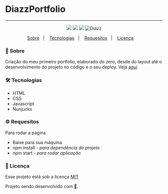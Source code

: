 # DiazzPortfolio

***

<p align="center">  
      <a>
          <img src="https://img.shields.io/github/repo-size/wevdiaz/DiazzPortfolio?color=%233498DB">      
      </a>  
      <a>
          <img src="https://img.shields.io/github/license/wevdiaz/DiazzPortfolio?color=%233498DB">        
      </a>      
      <a>
          <img src="https://img.shields.io/github/languages/count/wevdiaz/DiazzPortfolio?color=%233498DB">       
      </a>      
      <a>          
          <img alt="Diazz" src="https://img.shields.io/badge/made%20by-Diazz-DiazzPortfolio?color=%233498DB"> 
      </a>      
  </p> 

<p align="center">
    <a href="#speech_balloon-sobre">Sobre</a>&nbsp;&nbsp;&nbsp;|&nbsp;&nbsp;&nbsp;
    <a href="#hammer_and_wrench-tecnologias">Tecnologias</a>&nbsp;&nbsp;&nbsp;|&nbsp;&nbsp;&nbsp;
    <a href="#gear-requesitos">Requesitos</a>&nbsp;&nbsp;&nbsp;|&nbsp;&nbsp;&nbsp;
    <a href="#scroll-licença">Licença</a>&nbsp;&nbsp;&nbsp;&nbsp;&nbsp;&nbsp;    
</p>

### :speech_balloon: Sobre

Criação do meu primeiro portfolio, elaborado do zero, desde do layout até o desenvolvimento do projeto no código e o seu deploy. Veja [aqui](https://diazzportfolio.herokuapp.com/)
 
 ### :hammer_and_wrench: Tecnologias
 
 * HTML
 * CSS
 * Javascript
 * Nunjucks

### :gear: Requesitos

Para rodar a página

* Baixe para sua máquina
* npm install - *para dependência do projeto*
* npm start - *para rodar aplicação*

### :scroll: Licença

Esse projeto está sob a licença [MIT](https://github.com/wevdiaz/DiazzPortfolio/blob/main/LICENSE)

Projeto sendo desenvolvido com :blue_heart:.
